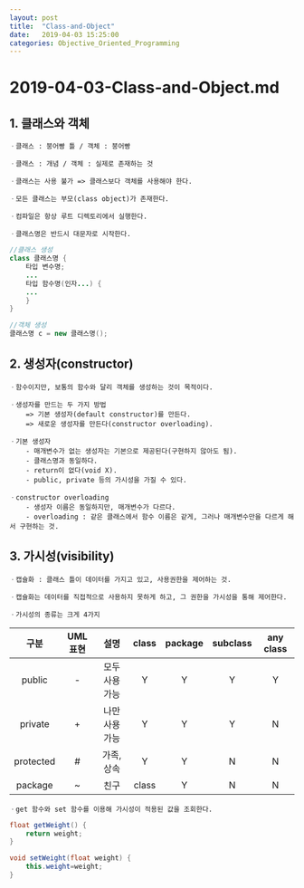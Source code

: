 ```yaml
---
layout: post
title:  "Class-and-Object"
date:   2019-04-03 15:25:00
categories: Objective_Oriented_Programming
---
```


# 2019-04-03-Class-and-Object.md

## 1. 클래스와 객체

	ㆍ클래스 : 붕어빵 틀 / 객체 : 붕어빵

	ㆍ클래스 : 개념 / 객체 : 실제로 존재하는 것

	ㆍ클래스는 사용 불가 => 클래스보다 객체를 사용해야 한다.

	ㆍ모든 클래스는 부모(class object)가 존재한다.

	ㆍ컴파일은 항상 루트 디렉토리에서 실행한다.

	ㆍ클래스명은 반드시 대문자로 시작한다.

```java
//클래스 생성
class 클래스명 {
	타입 변수명;
	...
	타입 함수명(인자...) {
	...
	}
}

//객체 생성
클래스명 c = new 클래스명();
```

## 2. 생성자(constructor)

	ㆍ함수이지만, 보통의 함수와 달리 객체를 생성하는 것이 목적이다.

	ㆍ생성자를 만드는 두 가지 방법
		=> 기본 생성자(default constructor)를 만든다.
		=> 새로운 생성자를 만든다(constructor overloading).

	ㆍ기본 생성자
		- 매개변수가 없는 생성자는 기본으로 제공된다(구현하지 않아도 됨).
		- 클래스명과 동일하다.
		- return이 없다(void X).
		- public, private 등의 가시성을 가질 수 있다.

	ㆍconstructor overloading
		- 생성자 이름은 동일하지만, 매개변수가 다르다.
		- overloading : 같은 클래스에서 함수 이름은 같게, 그러나 매개변수만을 다르게 해서 구현하는 것.

## 3. 가시성(visibility)

	ㆍ캡슐화 : 클래스 틀이 데이터를 가지고 있고, 사용권한을 제어하는 것.

	ㆍ캡슐화는 데이터를 직접적으로 사용하지 못하게 하고, 그 권한을 가시성을 통해 제어한다.

	ㆍ가시성의 종류는 크게 4가지

|구분|UML 표현|설명|class|package|subclass|any class|
|:-----:|:-----:|:-----:|:-----:|:-----:|:-----:|:-----:|
|public|-|모두 사용 가능|Y|Y|Y|Y|
|private|+|나만 사용 가능|Y|Y|Y|N|
|protected|#|가족, 상속|Y|Y|N|N|
|package|~|친구|class|Y|N|N|N|


	ㆍget 함수와 set 함수를 이용해 가시성이 적용된 값을 조회한다.
```java
float getWeight() {
	return weight;
}

void setWeight(float weight) {
	this.weight=weight;
}
```


